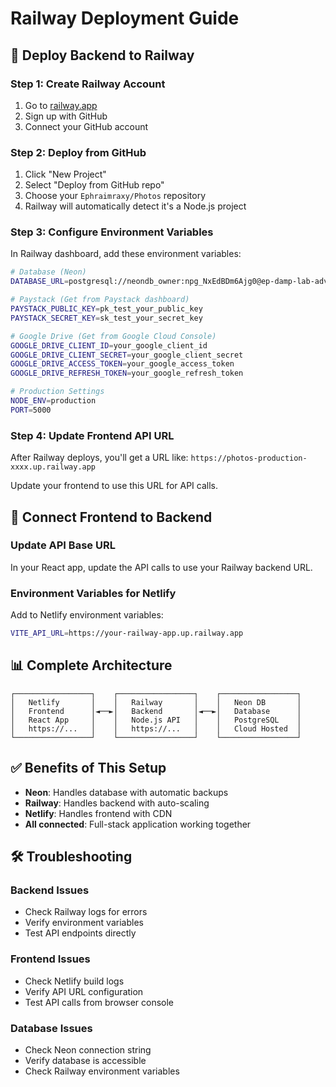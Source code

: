 # Railway Deployment Guide

## 🚀 Deploy Backend to Railway

### Step 1: Create Railway Account
1. Go to [railway.app](https://railway.app)
2. Sign up with GitHub
3. Connect your GitHub account

### Step 2: Deploy from GitHub
1. Click "New Project"
2. Select "Deploy from GitHub repo"
3. Choose your `Ephraimraxy/Photos` repository
4. Railway will automatically detect it's a Node.js project

### Step 3: Configure Environment Variables
In Railway dashboard, add these environment variables:

```bash
# Database (Neon)
DATABASE_URL=postgresql://neondb_owner:npg_NxEdBDm6Ajg0@ep-damp-lab-advdixzi-pooler.c-2.us-east-1.aws.neon.tech/neondb?sslmode=require&channel_binding=require

# Paystack (Get from Paystack dashboard)
PAYSTACK_PUBLIC_KEY=pk_test_your_public_key
PAYSTACK_SECRET_KEY=sk_test_your_secret_key

# Google Drive (Get from Google Cloud Console)
GOOGLE_DRIVE_CLIENT_ID=your_google_client_id
GOOGLE_DRIVE_CLIENT_SECRET=your_google_client_secret
GOOGLE_DRIVE_ACCESS_TOKEN=your_google_access_token
GOOGLE_DRIVE_REFRESH_TOKEN=your_google_refresh_token

# Production Settings
NODE_ENV=production
PORT=5000
```

### Step 4: Update Frontend API URL
After Railway deploys, you'll get a URL like:
`https://photos-production-xxxx.up.railway.app`

Update your frontend to use this URL for API calls.

## 🔗 Connect Frontend to Backend

### Update API Base URL
In your React app, update the API calls to use your Railway backend URL.

### Environment Variables for Netlify
Add to Netlify environment variables:
```bash
VITE_API_URL=https://your-railway-app.up.railway.app
```

## 📊 Complete Architecture

```
┌─────────────────┐    ┌─────────────────┐    ┌─────────────────┐
│   Netlify       │    │   Railway       │    │   Neon DB       │
│   Frontend      │◄──►│   Backend       │◄──►│   Database      │
│   React App     │    │   Node.js API   │    │   PostgreSQL    │
│   https://...   │    │   https://...   │    │   Cloud Hosted  │
└─────────────────┘    └─────────────────┘    └─────────────────┘
```

## ✅ Benefits of This Setup

- **Neon**: Handles database with automatic backups
- **Railway**: Handles backend with auto-scaling
- **Netlify**: Handles frontend with CDN
- **All connected**: Full-stack application working together

## 🛠️ Troubleshooting

### Backend Issues
- Check Railway logs for errors
- Verify environment variables
- Test API endpoints directly

### Frontend Issues
- Check Netlify build logs
- Verify API URL configuration
- Test API calls from browser console

### Database Issues
- Check Neon connection string
- Verify database is accessible
- Check Railway environment variables
